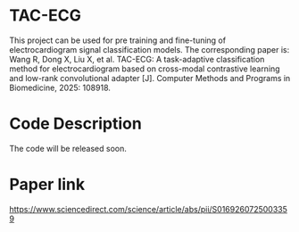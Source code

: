 # TAC-ECG
This project can be used for pre training and fine-tuning of electrocardiogram signal classification models. The corresponding paper is: Wang R, Dong X, Liu X, et al. TAC-ECG: A task-adaptive classification method for electrocardiogram based on cross-modal contrastive learning and low-rank convolutional adapter [J]. Computer Methods and Programs in Biomedicine, 2025: 108918. 
# Code Description
The code will be released soon.
# Paper link 
https://www.sciencedirect.com/science/article/abs/pii/S0169260725003359
